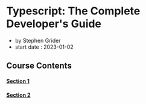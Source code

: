 # Typescript: The Complete Developer's Guide

- by Stephen Grider
- start date : 2023-01-02

## Course Contents

#### [Section 1](https://github.com/yujiseok/til/tree/main/ts/udemy/section-1)
#### [Section 2](https://github.com/yujiseok/til/tree/main/ts/udemy/section-2)
